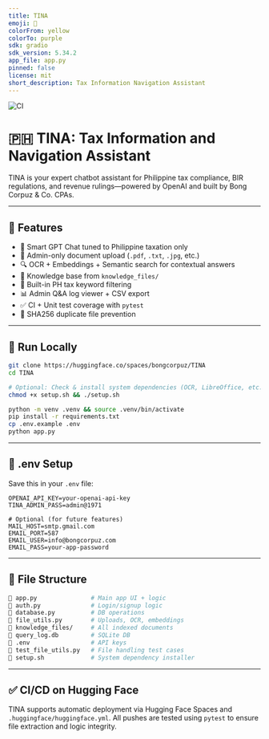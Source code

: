 ```yaml
---
title: TINA
emoji: 📄
colorFrom: yellow
colorTo: purple
sdk: gradio
sdk_version: 5.34.2
app_file: app.py
pinned: false
license: mit
short_description: Tax Information Navigation Assistant
---
```


![CI](https://huggingface.co/spaces/bongcorpuz/TINA/badge.svg)

# 🇵🇭 TINA: Tax Information and Navigation Assistant

TINA is your expert chatbot assistant for Philippine tax compliance, BIR regulations, and revenue rulings—powered by OpenAI and built by Bong Corpuz & Co. CPAs.

---

## 🚀 Features

- 🤖 Smart GPT Chat tuned to Philippine taxation only
- 📂 Admin-only document upload (`.pdf`, `.txt`, `.jpg`, etc.)
- 🔍 OCR + Embeddings + Semantic search for contextual answers
- 🧠 Knowledge base from `knowledge_files/`
- 📜 Built-in PH tax keyword filtering
- 📊 Admin Q&A log viewer + CSV export
- ✅ CI + Unit test coverage with `pytest`
- 🔢 SHA256 duplicate file prevention

---

## 🤪 Run Locally

```bash
git clone https://huggingface.co/spaces/bongcorpuz/TINA
cd TINA

# Optional: Check & install system dependencies (OCR, LibreOffice, etc.)
chmod +x setup.sh && ./setup.sh

python -m venv .venv && source .venv/bin/activate
pip install -r requirements.txt
cp .env.example .env
python app.py
```

---

## 🔐 .env Setup

Save this in your `.env` file:

```env
OPENAI_API_KEY=your-openai-api-key
TINA_ADMIN_PASS=admin@1971

# Optional (for future features)
MAIL_HOST=smtp.gmail.com
EMAIL_PORT=587
EMAIL_USER=info@bongcorpuz.com
EMAIL_PASS=your-app-password
```

---

## 📁 File Structure

```bash
🔺 app.py               # Main app UI + logic
🔺 auth.py              # Login/signup logic
🔺 database.py          # DB operations
🔺 file_utils.py        # Uploads, OCR, embeddings
🔺 knowledge_files/     # All indexed documents
🔺 query_log.db         # SQLite DB
🔺 .env                 # API keys
🔺 test_file_utils.py   # File handling test cases
🔺 setup.sh             # System dependency installer
```

---

## ✅ CI/CD on Hugging Face

TINA supports automatic deployment via Hugging Face Spaces and `.huggingface/huggingface.yml`. All pushes are tested using `pytest` to ensure file extraction and logic integrity.

